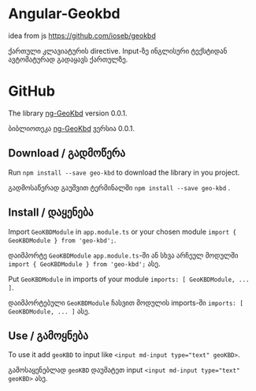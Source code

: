 # Angular-Geokbd
idea from js https://github.com/ioseb/geokbd 

ქართული კლავიატურის directive. 
Input-ზე ინგლისური ტექსტიდან ავტომატურად გადაყავს ქართულზე.

# GitHub 

The  library [ng-GeoKbd](https://github.com/GreedyA1/ng-Geokbd) version 0.0.1.

ბიბლიოთეკა [ng-GeoKbd](https://github.com/GreedyA1/ng-Geokbd) ვერსია 0.0.1.

## Download / გადმოწერა

Run `npm install --save geo-kbd` to download the library in you project.

გადმოსაწერად გაუშვით ტერმინალში `npm install --save geo-kbd` .

## Install / დაყენება

Import `GeoKBDModule` in `app.module.ts` or your chosen module `import { GeoKBDModule } from 'geo-kbd';`. 

დაიმპორტე `GeoKBDModule` `app.module.ts`-ში ან სხვა არჩეულ მოდულში `import { GeoKBDModule } from 'geo-kbd';` ასე. 

Put `GeoKBDModule` in imports of your module ` imports: [ GeoKBDModule, ... ] `.

დაიმპორტებული `GeoKBDModule` ჩასვით მოდულის  imports-ში ` imports: [ GeoKBDModule, ... ] ` ასე.

## Use / გამოყნება

To use it add `geoKBD` to input like `<input md-input type="text" geoKBD>`. 

გამოსაყენებლად `geoKBD` დაუმატეთ input `<input md-input type="text" geoKBD>` ასე. 

